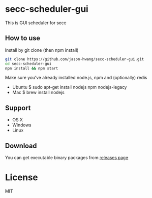 # secc-scheduler-gui

This is GUI scheduler for secc

## How to use

Install by git clone (then npm install)

```sh
git clone https://github.com/jason-hwang/secc-scheduler-gui.git
cd secc-scheduler-gui
npm install && npm start
```

Make sure you've already installed node.js, npm and (optionally) redis
* Ubuntu $ sudo apt-get install nodejs npm nodejs-legacy
* Mac $ brew install nodejs

## Support
- OS X
- Windows
- Linux

## Download 
You can get executable binary packages from [releases page](https://github.com/jason-hwang/secc-scheduler-gui/releases)

# License

MIT
